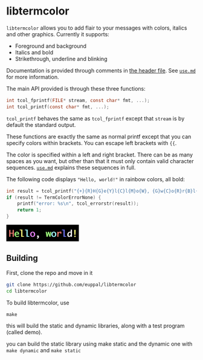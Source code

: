 # libtermcolor

`libtermcolor` allows you to add flair to your messages with colors, italics and other graphics. Currently it supports:

- Foreground and background
- Italics and bold
- Strikethrough, underline and blinking

Documentation is provided through comments in [the header file](include/termcolor.h). See [`use.md`](doc/use.md) for more information.

The main API provided is through these three functions:

```c
int tcol_fprintf(FILE* stream, const char* fmt, ...);
int tcol_printf(const char* fmt, ...);
```

`tcol_printf` behaves the same as `tcol_fprintf` except that `stream` is by default the standard output.

These functions are exactly the same as normal printf except that you can specify colors within brackets. You can escape left brackets with `{{`.

The color is specified within a left and right bracket. There can be as many spaces as you want, but other than that it must only contain valid character sequences. [`use.md`](doc/use.md) explains these sequences in full.

The following code displays `"Hello, world!"` in rainbow colors, all bold:

```c
int result = tcol_printf("{+}{R}H{G}e{Y}l{C}l{M}o{W}, {G}w{C}o{R}r{B}l{W}d{Y}!{0}\n");
if (result != TermColorErrorNone) {
    printf("error: %s\n", tcol_errorstr(result));
    return 1;
}
```

![Hello world in bold rainbow text](img/hello-world.png)

## Building

First, clone the repo and move in it

```sh
git clone https://github.com/euppal/libtermcolor
cd libtermcolor
```


To build libtermcolor, use

```
make
```

this will build the static and dynamic libraries, along with a test program (called demo).

you can build the static library using make static and the dynamic one with `make dynamic` and `make static`
